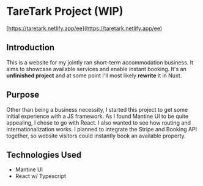 # TareTark Project (WIP)
[https://taretark.netlify.app/ee](https://taretark.netlify.app/ee)
## Introduction

This is a website for my jointly ran short-term accommodation business. It aims to showcase available services and enable instant booking. It's an **unfinished project** and at some point I'll most likely **rewrite** it in Nuxt.

## Purpose

Other than being a business necessity, I started this project to get some initial experience with a JS framework. As I found Mantine UI to be quite appealing, I chose to go with React. I also wanted to see how routing and internationalization works. I planned to integrate the Stripe and Booking API together, so website visitors could instantly book an available property.

## Technologies Used
- Mantine UI
- React w/ Typescript
